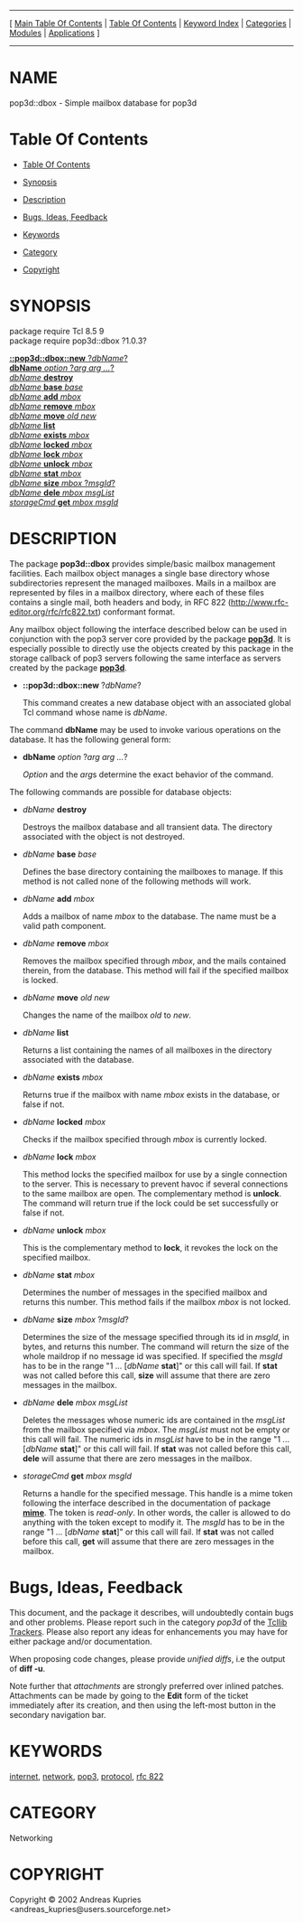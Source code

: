 
[//000000001]: # (pop3d::dbox \- Tcl POP3 Server Package)
[//000000002]: # (Generated from file 'pop3d\_dbox\.man' by tcllib/doctools with format 'markdown')
[//000000003]: # (Copyright &copy; 2002 Andreas Kupries <andreas\_kupries@users\.sourceforge\.net>)
[//000000004]: # (pop3d::dbox\(n\) 1\.0\.3 tcllib "Tcl POP3 Server Package")

<hr> [ <a href="../../../../toc.md">Main Table Of Contents</a> &#124; <a
href="../../../toc.md">Table Of Contents</a> &#124; <a
href="../../../../index.md">Keyword Index</a> &#124; <a
href="../../../../toc0.md">Categories</a> &#124; <a
href="../../../../toc1.md">Modules</a> &#124; <a
href="../../../../toc2.md">Applications</a> ] <hr>

# NAME

pop3d::dbox \- Simple mailbox database for pop3d

# <a name='toc'></a>Table Of Contents

  - [Table Of Contents](#toc)

  - [Synopsis](#synopsis)

  - [Description](#section1)

  - [Bugs, Ideas, Feedback](#section2)

  - [Keywords](#keywords)

  - [Category](#category)

  - [Copyright](#copyright)

# <a name='synopsis'></a>SYNOPSIS

package require Tcl 8\.5 9  
package require pop3d::dbox ?1\.0\.3?  

[__::pop3d::dbox::new__ ?*dbName*?](#1)  
[__dbName__ *option* ?*arg arg \.\.\.*?](#2)  
[*dbName* __destroy__](#3)  
[*dbName* __base__ *base*](#4)  
[*dbName* __add__ *mbox*](#5)  
[*dbName* __remove__ *mbox*](#6)  
[*dbName* __move__ *old new*](#7)  
[*dbName* __list__](#8)  
[*dbName* __exists__ *mbox*](#9)  
[*dbName* __locked__ *mbox*](#10)  
[*dbName* __lock__ *mbox*](#11)  
[*dbName* __unlock__ *mbox*](#12)  
[*dbName* __stat__ *mbox*](#13)  
[*dbName* __size__ *mbox* ?*msgId*?](#14)  
[*dbName* __dele__ *mbox msgList*](#15)  
[*storageCmd* __get__ *mbox* *msgId*](#16)  

# <a name='description'></a>DESCRIPTION

The package __pop3d::dbox__ provides simple/basic mailbox management
facilities\. Each mailbox object manages a single base directory whose
subdirectories represent the managed mailboxes\. Mails in a mailbox are
represented by files in a mailbox directory, where each of these files contains
a single mail, both headers and body, in RFC 822
\([http://www\.rfc\-editor\.org/rfc/rfc822\.txt](http://www\.rfc\-editor\.org/rfc/rfc822\.txt)\)
conformant format\.

Any mailbox object following the interface described below can be used in
conjunction with the pop3 server core provided by the package
__[pop3d](pop3d\.md)__\. It is especially possible to directly use the
objects created by this package in the storage callback of pop3 servers
following the same interface as servers created by the package
__[pop3d](pop3d\.md)__\.

  - <a name='1'></a>__::pop3d::dbox::new__ ?*dbName*?

    This command creates a new database object with an associated global Tcl
    command whose name is *dbName*\.

The command __dbName__ may be used to invoke various operations on the
database\. It has the following general form:

  - <a name='2'></a>__dbName__ *option* ?*arg arg \.\.\.*?

    *Option* and the *arg*s determine the exact behavior of the command\.

The following commands are possible for database objects:

  - <a name='3'></a>*dbName* __destroy__

    Destroys the mailbox database and all transient data\. The directory
    associated with the object is not destroyed\.

  - <a name='4'></a>*dbName* __base__ *base*

    Defines the base directory containing the mailboxes to manage\. If this
    method is not called none of the following methods will work\.

  - <a name='5'></a>*dbName* __add__ *mbox*

    Adds a mailbox of name *mbox* to the database\. The name must be a valid
    path component\.

  - <a name='6'></a>*dbName* __remove__ *mbox*

    Removes the mailbox specified through *mbox*, and the mails contained
    therein, from the database\. This method will fail if the specified mailbox
    is locked\.

  - <a name='7'></a>*dbName* __move__ *old new*

    Changes the name of the mailbox *old* to *new*\.

  - <a name='8'></a>*dbName* __list__

    Returns a list containing the names of all mailboxes in the directory
    associated with the database\.

  - <a name='9'></a>*dbName* __exists__ *mbox*

    Returns true if the mailbox with name *mbox* exists in the database, or
    false if not\.

  - <a name='10'></a>*dbName* __locked__ *mbox*

    Checks if the mailbox specified through *mbox* is currently locked\.

  - <a name='11'></a>*dbName* __lock__ *mbox*

    This method locks the specified mailbox for use by a single connection to
    the server\. This is necessary to prevent havoc if several connections to the
    same mailbox are open\. The complementary method is __unlock__\. The
    command will return true if the lock could be set successfully or false if
    not\.

  - <a name='12'></a>*dbName* __unlock__ *mbox*

    This is the complementary method to __lock__, it revokes the lock on the
    specified mailbox\.

  - <a name='13'></a>*dbName* __stat__ *mbox*

    Determines the number of messages in the specified mailbox and returns this
    number\. This method fails if the mailbox *mbox* is not locked\.

  - <a name='14'></a>*dbName* __size__ *mbox* ?*msgId*?

    Determines the size of the message specified through its id in *msgId*, in
    bytes, and returns this number\. The command will return the size of the
    whole maildrop if no message id was specified\. If specified the *msgId*
    has to be in the range "1 \.\.\. \[*dbName* __stat__\]" or this call will
    fail\. If __stat__ was not called before this call, __size__ will
    assume that there are zero messages in the mailbox\.

  - <a name='15'></a>*dbName* __dele__ *mbox msgList*

    Deletes the messages whose numeric ids are contained in the *msgList* from
    the mailbox specified via *mbox*\. The *msgList* must not be empty or
    this call will fail\. The numeric ids in *msgList* have to be in the range
    "1 \.\.\. \[*dbName* __stat__\]" or this call will fail\. If __stat__
    was not called before this call, __dele__ will assume that there are
    zero messages in the mailbox\.

  - <a name='16'></a>*storageCmd* __get__ *mbox* *msgId*

    Returns a handle for the specified message\. This handle is a mime token
    following the interface described in the documentation of package
    __[mime](\.\./mime/mime\.md)__\. The token is *read\-only*\. In other
    words, the caller is allowed to do anything with the token except to modify
    it\. The *msgId* has to be in the range "1 \.\.\. \[*dbName* __stat__\]"
    or this call will fail\. If __stat__ was not called before this call,
    __get__ will assume that there are zero messages in the mailbox\.

# <a name='section2'></a>Bugs, Ideas, Feedback

This document, and the package it describes, will undoubtedly contain bugs and
other problems\. Please report such in the category *pop3d* of the [Tcllib
Trackers](http://core\.tcl\.tk/tcllib/reportlist)\. Please also report any ideas
for enhancements you may have for either package and/or documentation\.

When proposing code changes, please provide *unified diffs*, i\.e the output of
__diff \-u__\.

Note further that *attachments* are strongly preferred over inlined patches\.
Attachments can be made by going to the __Edit__ form of the ticket
immediately after its creation, and then using the left\-most button in the
secondary navigation bar\.

# <a name='keywords'></a>KEYWORDS

[internet](\.\./\.\./\.\./\.\./index\.md\#internet),
[network](\.\./\.\./\.\./\.\./index\.md\#network),
[pop3](\.\./\.\./\.\./\.\./index\.md\#pop3),
[protocol](\.\./\.\./\.\./\.\./index\.md\#protocol), [rfc
822](\.\./\.\./\.\./\.\./index\.md\#rfc\_822)

# <a name='category'></a>CATEGORY

Networking

# <a name='copyright'></a>COPYRIGHT

Copyright &copy; 2002 Andreas Kupries <andreas\_kupries@users\.sourceforge\.net>
